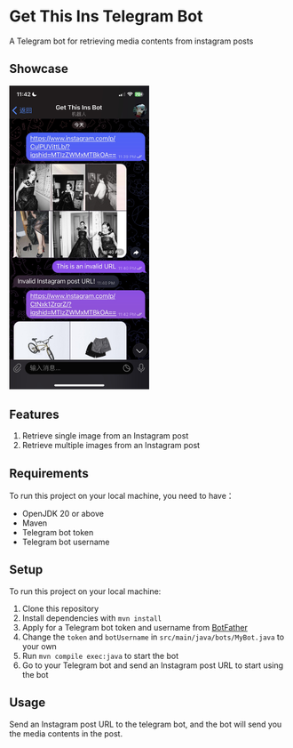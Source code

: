 # Get This Ins Telegram Bot

A Telegram bot for retrieving media contents from instagram posts

## Showcase

<img src="showcase.jpeg" width=50% height=50%>

## Features

1. Retrieve single image from an Instagram post
2. Retrieve multiple images from an Instagram post

## Requirements

To run this project on your local machine, you need to have：

- OpenJDK 20 or above
- Maven
- Telegram bot token
- Telegram bot username

## Setup

To run this project on your local machine:

1. Clone this repository
2. Install dependencies with `mvn install`
3. Apply for a Telegram bot token and username from [BotFather](https://t.me/botfather)
4. Change the `token` and `botUsername` in `src/main/java/bots/MyBot.java` to your own
5. Run `mvn compile exec:java` to start the bot
6. Go to your Telegram bot and send an Instagram post URL to start using the bot

## Usage

Send an Instagram post URL to the telegram bot, and the bot will send you the media contents in the post.